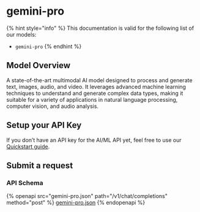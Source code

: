 # gemini-pro

{% hint style="info" %}
This documentation is valid for the following list of our models:

* `gemini-pro`
{% endhint %}

## Model Overview

A state-of-the-art multimodal AI model designed to process and generate text, images, audio, and video. It leverages advanced machine learning techniques to understand and generate complex data types, making it suitable for a variety of applications in natural language processing, computer vision, and audio analysis.

## Setup your API Key

If you don’t have an API key for the AI/ML API yet, feel free to use our [Quickstart guide](https://docs.aimlapi.com/quickstart/setting-up).

## Submit a request

### API Schema

{% openapi src="gemini-pro.json" path="/v1/chat/completions" method="post" %}
[gemini-pro.json](gemini-pro.json)
{% endopenapi %}
